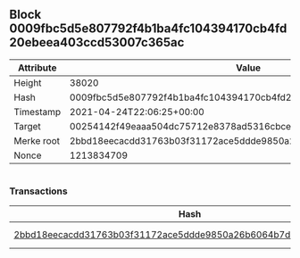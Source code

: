 ## Block 0009fbc5d5e807792f4b1ba4fc104394170cb4fd20ebeea403ccd53007c365ac

Attribute | Value
--- | ---
Height | 38020
Hash | 0009fbc5d5e807792f4b1ba4fc104394170cb4fd20ebeea403ccd53007c365ac
Timestamp | 2021-04-24T22:06:25+00:00
Target | 00254142f49eaaa504dc75712e8378ad5316cbcead634704b3734b6271167cc4
Merke root | 2bbd18eecacdd31763b03f31172ace5ddde9850a26b6064b7ddc2a26910f3bad
Nonce | 1213834709

```

```

### Transactions

Hash | Amount
--- | ---
[2bbd18eecacdd31763b03f31172ace5ddde9850a26b6064b7ddc2a26910f3bad](2bbd18eecacdd31763b03f31172ace5ddde9850a26b6064b7ddc2a26910f3bad.md) | 10.00000000 SKEPTI 
